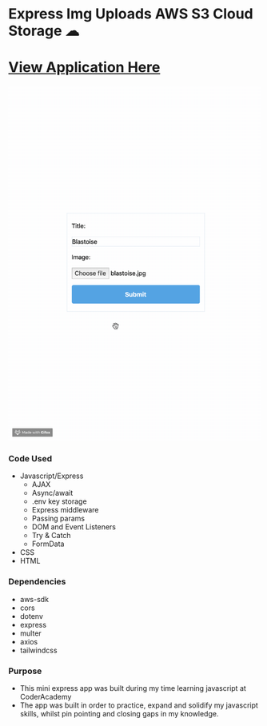 # Express Img Uploads AWS S3 Cloud Storage ☁

# [View Application Here](https://express-img-uploads-aws-s3.netlify.com/)

![Uploading Image to AWS S3 Gif](https://github.com/chrisstaudinger/Express-Img-Uploads/blob/master/frontend/assets/images/aws-s3-upload.gif?raw=true "Uploading Image to AWS S3 Gif")

### Code Used

* Javascript/Express
  - AJAX
  - Async/await
  - .env key storage
  - Express middleware
  - Passing params
  - DOM and Event Listeners
  - Try & Catch
  - FormData
* CSS
* HTML

### Dependencies
* aws-sdk
* cors
* dotenv
* express
* multer
* axios
* tailwindcss 

### Purpose

* This mini express app was built during my time learning javascript at CoderAcademy
* The app was built in order to practice, expand and solidify my javascript skills, whilst pin pointing and closing gaps in my knowledge.